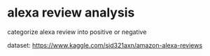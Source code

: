 # alexa review analysis

categorize alexa review into positive or negative

dataset: https://www.kaggle.com/sid321axn/amazon-alexa-reviews
